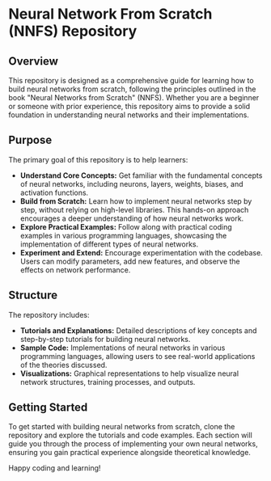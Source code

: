 # Neural Network From Scratch (NNFS) Repository

## Overview
This repository is designed as a comprehensive guide for learning how to build neural networks from scratch, following the principles outlined in the book "Neural Networks from Scratch" (NNFS). Whether you are a beginner or someone with prior experience, this repository aims to provide a solid foundation in understanding neural networks and their implementations.

## Purpose
The primary goal of this repository is to help learners:

- **Understand Core Concepts:** Get familiar with the fundamental concepts of neural networks, including neurons, layers, weights, biases, and activation functions.
- **Build from Scratch:** Learn how to implement neural networks step by step, without relying on high-level libraries. This hands-on approach encourages a deeper understanding of how neural networks work.
- **Explore Practical Examples:** Follow along with practical coding examples in various programming languages, showcasing the implementation of different types of neural networks.
- **Experiment and Extend:** Encourage experimentation with the codebase. Users can modify parameters, add new features, and observe the effects on network performance.

## Structure
The repository includes:

- **Tutorials and Explanations:** Detailed descriptions of key concepts and step-by-step tutorials for building neural networks.
- **Sample Code:** Implementations of neural networks in various programming languages, allowing users to see real-world applications of the theories discussed.
- **Visualizations:** Graphical representations to help visualize neural network structures, training processes, and outputs.

## Getting Started
To get started with building neural networks from scratch, clone the repository and explore the tutorials and code examples. Each section will guide you through the process of implementing your own neural networks, ensuring you gain practical experience alongside theoretical knowledge.

Happy coding and learning!

